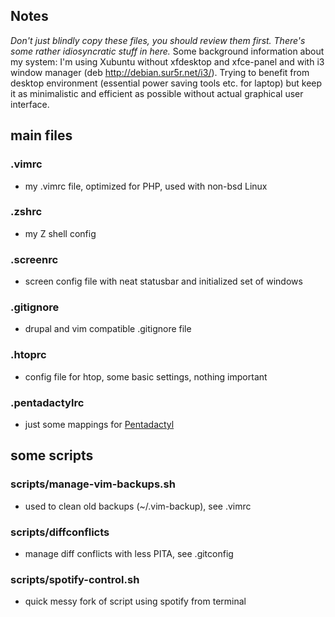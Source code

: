 ## Notes
*Don't just blindly copy these files, you should review them first. There's some rather idiosyncratic stuff in here.*
Some background information about my system:
I'm using Xubuntu without xfdesktop and xfce-panel and with i3 window manager (deb http://debian.sur5r.net/i3/). Trying to benefit from desktop environment (essential power saving tools etc. for laptop) but keep it as minimalistic and efficient as possible without actual graphical user interface.

## main files

### .vimrc
- my .vimrc file, optimized for PHP, used with non-bsd Linux

### .zshrc
- my Z shell config

### .screenrc
- screen config file with neat statusbar and initialized set of windows

### .gitignore
- drupal and vim compatible .gitignore file

### .htoprc
- config file for htop, some basic settings, nothing important

### .pentadactylrc
- just some mappings for [Pentadactyl](http://5digits.org/pentadactyl/)

## some scripts

### scripts/manage-vim-backups.sh
- used to clean old backups (~/.vim-backup), see .vimrc

### scripts/diffconflicts
- manage diff conflicts with less PITA, see .gitconfig

### scripts/spotify-control.sh
- quick messy fork of script using spotify from terminal
